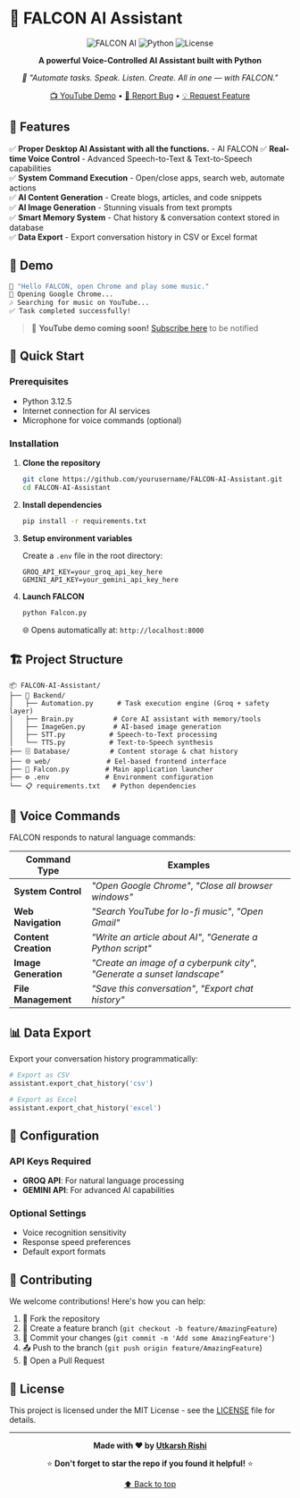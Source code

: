 # 🦅 FALCON AI Assistant

<div align="center">

![FALCON AI](https://img.shields.io/badge/FALCON-AI%20Assistant-blue?style=for-the-badge&logo=python)
![Python](https://img.shields.io/badge/Python-3.8+-green?style=for-the-badge&logo=python)
![License](https://img.shields.io/badge/License-MIT-yellow?style=for-the-badge)

**A powerful Voice-Controlled AI Assistant built with Python**

*🤖 "Automate tasks. Speak. Listen. Create. All in one — with FALCON."*

[📺 YouTube Demo](https://youtu.be/PmVk83lAZpE) • [🐛 Report Bug](../../issues) • [💡 Request Feature](../../issues)

</div>

## 🎯 Features

✅ **Proper Desktop AI Assistant with all the functions.** - AI FALCON
✅ **Real-time Voice Control** - Advanced Speech-to-Text & Text-to-Speech capabilities  
✅ **System Command Execution** - Open/close apps, search web, automate actions  
✅ **AI Content Generation** - Create blogs, articles, and code snippets  
✅ **AI Image Generation** - Stunning visuals from text prompts  
✅ **Smart Memory System** - Chat history & conversation context stored in database  
✅ **Data Export** - Export conversation history in CSV or Excel format  

## 📸 Demo

```bash
🧠 "Hello FALCON, open Chrome and play some music."
🎵 Opening Google Chrome...
🎶 Searching for music on YouTube...
✅ Task completed successfully!
```

> 🎥 **YouTube demo coming soon!** [Subscribe here](#) to be notified

## 🚀 Quick Start

### Prerequisites

- Python 3.12.5
- Internet connection for AI services
- Microphone for voice commands (optional)

### Installation

1. **Clone the repository**
   ```bash
   git clone https://github.com/yourusername/FALCON-AI-Assistant.git
   cd FALCON-AI-Assistant
   ```

2. **Install dependencies**
   ```bash
   pip install -r requirements.txt
   ```

3. **Setup environment variables**
   
   Create a `.env` file in the root directory:
   ```env
   GROQ_API_KEY=your_groq_api_key_here
   GEMINI_API_KEY=your_gemini_api_key_here
   ```

4. **Launch FALCON**
   ```bash
   python Falcon.py
   ```
   
   🌐 Opens automatically at: `http://localhost:8000`

## 🏗️ Project Structure

```
📦 FALCON-AI-Assistant/
├── 🔧 Backend/
│   ├── Automation.py      # Task execution engine (Groq + safety layer)
│   ├── Brain.py          # Core AI assistant with memory/tools
│   ├── ImageGen.py       # AI-based image generation
│   ├── STT.py           # Speech-to-Text processing
│   └── TTS.py           # Text-to-Speech synthesis
├── 🗄️ Database/          # Content storage & chat history
├── 🌐 web/              # Eel-based frontend interface
├── 🚀 Falcon.py         # Main application launcher
├── ⚙️ .env              # Environment configuration
└── 📋 requirements.txt   # Python dependencies
```

## 🎤 Voice Commands

FALCON responds to natural language commands:

| Command Type | Examples |
|--------------|----------|
| **System Control** | *"Open Google Chrome"*, *"Close all browser windows"* |
| **Web Navigation** | *"Search YouTube for lo-fi music"*, *"Open Gmail"* |
| **Content Creation** | *"Write an article about AI"*, *"Generate a Python script"* |
| **Image Generation** | *"Create an image of a cyberpunk city"*, *"Generate a sunset landscape"* |
| **File Management** | *"Save this conversation"*, *"Export chat history"* |

## 📊 Data Export

Export your conversation history programmatically:

```python
# Export as CSV
assistant.export_chat_history('csv')

# Export as Excel
assistant.export_chat_history('excel')
```

## 🔧 Configuration

### API Keys Required

- **GROQ API**: For natural language processing
- **GEMINI API**: For advanced AI capabilities

### Optional Settings

- Voice recognition sensitivity
- Response speed preferences
- Default export formats

## 🤝 Contributing

We welcome contributions! Here's how you can help:

1. 🍴 Fork the repository
2. 🌟 Create a feature branch (`git checkout -b feature/AmazingFeature`)
3. 💾 Commit your changes (`git commit -m 'Add some AmazingFeature'`)
4. 📤 Push to the branch (`git push origin feature/AmazingFeature`)
5. 🔄 Open a Pull Request

## 📝 License

This project is licensed under the MIT License - see the [LICENSE](LICENSE) file for details.

---

<div align="center">

**Made with ❤️ by [Utkarsh Rishi](https://instagram.com/utkarshrishii)**

⭐ **Don't forget to star the repo if you found it helpful!** ⭐

[⬆ Back to top](#-falcon-ai-assistant)

</div>
